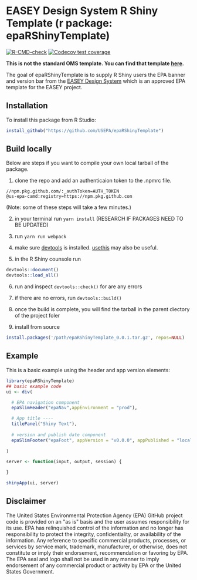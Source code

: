 # EASEY Design System R Shiny Template (r package: epaRShinyTemplate)

<!-- badges: start -->
[![R-CMD-check](https://github.com/USEPA/epaRShinyTemplate/actions/workflows/R-CMD-check.yaml/badge.svg)](https://github.com/USEPA/epaRShinyTemplate/actions/workflows/R-CMD-check.yaml)
[![Codecov test coverage](https://codecov.io/gh/USEPA/epaRShinyTemplate/branch/main/graph/badge.svg)](https://app.codecov.io/gh/USEPA/epaRShinyTemplate?branch=main)
<!-- badges: end -->

**This is not the standard OMS template. You can find that template [here](https://github.com/USEPA/webcms/blob/main/utilities/r/OneEPA_template.R).**

The goal of epaRShinyTemplate is to supply R Shiny users the EPA banner and version bar from the [EASEY Design System](https://github.com/US-EPA-CAMD/easey-design-system) which is an approved EPA template for the EASEY project.

## Installation

To install this package from R Studio:

``` r
install_github("https://github.com/USEPA/epaRShinyTemplate")
```

## Build locally

Below are steps if you want to compile your own local tarball of the package.

1) clone the repo and add an authenticaion token to the .npmrc file.
```
//npm.pkg.github.com/:_authToken=AUTH_TOKEN
@us-epa-camd:registry=https://npm.pkg.github.com
```
(Note: some of these steps will take a few minutes.)

2) in your terminal run `yarn install` (RESEARCH IF PACKAGES NEED TO BE UPDATED) 

3) run `yarn run webpack`

4) make sure [devtools](https://devtools.r-lib.org/) is installed. [usethis](https://usethis.r-lib.org/) may also be useful.

5) in the R Shiny counsole run

``` r
devtools::document()
devtools::load_all()
```

6) run and inspect `devtools::check()` for are any errors

7) if there are no errors, run `devtools::build()`

8) once the build is complete, you will find the tarball in the parent diectory of the project foler 

9) install from source

``` r
install.packages('/path/epaRShinyTemplate_0.0.1.tar.gz', repos=NULL)
```

## Example

This is a basic example using the header and app version elements:

``` r
library(epaRShinyTemplate)
## basic example code
ui <- div(

  # EPA navigation component
  epaSlimHeader("epaNav",appEnvironment = "prod"),

  # App title ----
  titlePanel("Shiny Text"),
  
  # version and publish date component
  epaSlimFooter("epaFoot", appVersion = "v0.0.0", appPublished = "local")
  
)

server <- function(input, output, session) {

}

shinyApp(ui, server)

```

## Disclaimer

The United States Environmental Protection Agency (EPA) GitHub project code is provided on an "as is" basis and the user assumes responsibility for its use. EPA has relinquished control of the information and no longer has responsibility to protect the integrity, confidentiality, or availability of the information. Any reference to specific commercial products, processes, or services by service mark, trademark, manufacturer, or otherwise, does not constitute or imply their endorsement, recommendation or favoring by EPA. The EPA seal and logo shall not be used in any manner to imply endorsement of any commercial product or activity by EPA or the United States Government.
